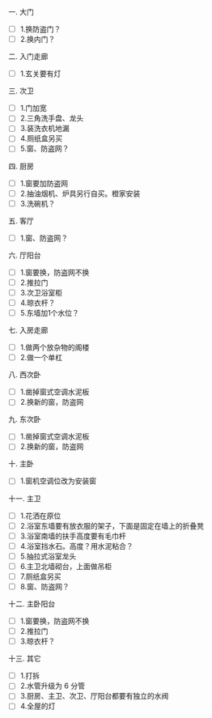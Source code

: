一. 大门

- [ ] 1.换防盗门？
- [ ] 2.换内门？

二. 入门走廊

- [ ] 1.玄关要有灯

三. 次卫

- [ ] 1.门加宽
- [ ] 2.三角洗手盘、龙头
- [ ] 3.装洗衣机地漏
- [ ] 4.厕纸盒另买
- [ ] 5.窗、防盗网？

四. 厨房

- [ ] 1.窗要加防盗网
- [ ] 2.抽油烟机、炉具另行自买。橙家安装
- [ ] 3.洗碗机？

五. 客厅

- [ ] 1.窗、防盗网？

六. 厅阳台

- [ ] 1.窗要换，防盗网不换
- [ ] 2.推拉门
- [ ] 3.次卫浴室柜
- [ ] 4.晾衣杆？
- [ ] 5.东墙加1个水位？

七. 入房走廊

- [ ] 1.做两个放杂物的阁楼
- [ ] 2.做一个单杠

八. 西次卧

- [ ] 1.凿掉窗式空调水泥板
- [ ] 2.换新的窗，防盗网

九. 东次卧

- [ ] 1.凿掉窗式空调水泥板
- [ ] 2.换新的窗，防盗网

十. 主卧

- [ ] 1.窗机空调位改为安装窗

十一. 主卫

- [ ] 1.花洒在原位
- [ ] 2.浴室东墙要有放衣服的架子，下面是固定在墙上的折叠凳
- [ ] 3.浴室南墙的扶手高度要有毛巾杆
- [ ] 4.浴室挡水石。高度？用水泥粘合？
- [ ] 5.抽拉式浴室龙头
- [ ] 6.主卫北墙砌台，上面做吊柜
- [ ] 7.厕纸盒另买
- [ ] 8.窗、防盗网？

十二. 主卧阳台

- [ ] 1.窗要换，防盗网不换
- [ ] 2.推拉门
- [ ] 3.晾衣杆？

十三. 其它

- [ ] 1.打拆
- [ ] 2.水管升级为 6 分管
- [ ] 3.厨房、主卫、次卫、厅阳台都要有独立的水阀
- [ ] 4.全屋的灯
